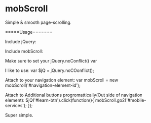 mobScroll
=========

Simple &amp; smooth page-scrolling.

=====Usage=======

Include jQuery:
<script src="//cdnjs.cloudflare.com/ajax/libs/jquery/1.10.2/jquery.js" type=""></script>

Include mobScroll:
<script src="mScroll.js" type="text/javascript"></script>    

Make sure to set your jQuery.noConflict() var

I like to use:
var $jQ = jQuery.noCOonflict();

Attach to your navigation element:
var mobScroll = new mobScroll('#navigation-element-id');

Attach to Additional buttons progromattically(Out side of navigation element):
   $jQ('#learn-btn').click(function(){
       mobScroll.go2('#mobile-services');
   });

Super simple.
